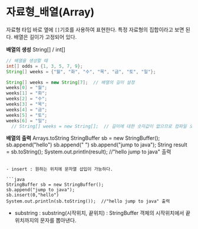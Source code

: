 # 자료형\_배열(Array)

자료형 타입 바로 옆에 `[]`기호를 사용하여 표현한다. 특정 자료형의 집합이라고 보면 된다. 배열은 길이가 고정되어 있다.

**배열의 생성** String[] / int[]

```java
// 배열을 생성할 때
int[] odds = {1, 3, 5, 7, 9};
String[] weeks = {"월", "화", "수", "목", "금", "토", "일"};

String[] weeks = new String[7];  // 배열의 길이 설정
weeks[0] = "월";
weeks[1] = "화";
weeks[2] = "수";
weeks[3] = "목";
weeks[4] = "금";
weeks[5] = "토";
weeks[6] = "일";
  // String[] weeks = new String[];  // 길이에 대한 숫자값이 없으므로 컴파일 오류가 발
```

**배열의 출력** Arrays.toString
StringBuffer sb = new StringBuffer();
sb.append("hello")
sb.append(" ")
sb.append("jump to java");
String result = sb.toString();
System.out.println(result); //"hello jump to java" 출력

````

- insert : 원하는 위치에 문자열 삽입이 가능하다.

```java
StringBuffer sb = new StringBuffer();
sb.append("jump to java");
sb.insert(0,"hello")
System.out.println(sb.toString());  //"hello jump to java" 출력
````

- substring : substring(시작위치, 끝위치) : StringBuffer 객체의 시작위치에서 끝위치까지의 문자를 뽑아낸다.
